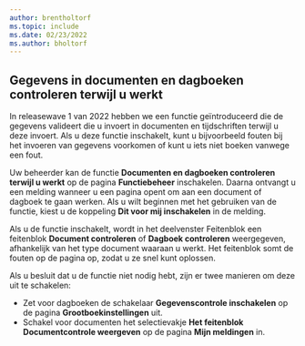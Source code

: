 ```yaml
---
author: brentholtorf
ms.topic: include
ms.date: 02/23/2022
ms.author: bholtorf
---
```

## Gegevens in documenten en dagboeken controleren terwijl u werkt

In releasewave 1 van 2022 hebben we een functie geïntroduceerd die de gegevens valideert die u invoert in documenten en tijdschriften terwijl u deze invoert. Als u deze functie inschakelt, kunt u bijvoorbeeld fouten bij het invoeren van gegevens voorkomen of kunt u iets niet boeken vanwege een fout. 

Uw beheerder kan de functie **Documenten en dagboeken controleren terwijl u werkt** op de pagina **Functiebeheer** inschakelen. Daarna ontvangt u een melding wanneer u een pagina opent om aan een document of dagboek te gaan werken. Als u wilt beginnen met het gebruiken van de functie, kiest u de koppeling **Dit voor mij inschakelen** in de melding. 

Als u de functie inschakelt, wordt in het deelvenster Feitenblok een feitenblok **Document controleren** of **Dagboek controleren** weergegeven, afhankelijk van het type document waaraan u werkt. Het feitenblok somt de fouten op de pagina op, zodat u ze snel kunt oplossen.

Als u besluit dat u de functie niet nodig hebt, zijn er twee manieren om deze uit te schakelen:

* Zet voor dagboeken de schakelaar **Gegevenscontrole inschakelen** op de pagina **Grootboekinstellingen** uit.
* Schakel voor documenten het selectievakje **Het feitenblok Documentcontrole weergeven** op de pagina **Mijn meldingen** in.